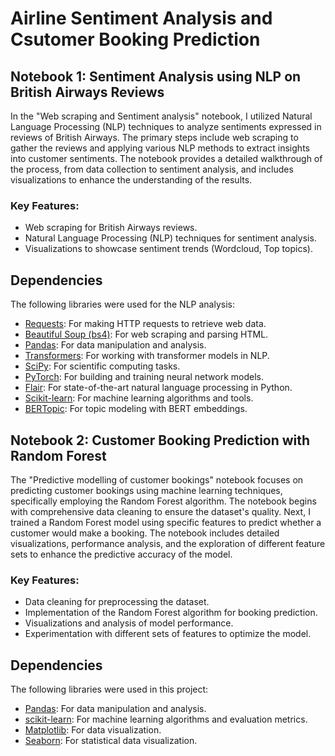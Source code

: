 # Airline Sentiment Analysis and Csutomer Booking Prediction

## Notebook 1: Sentiment Analysis using NLP on British Airways Reviews

In the "Web scraping and Sentiment analysis" notebook, I utilized Natural Language Processing (NLP) techniques to analyze sentiments expressed in reviews of British Airways. The primary steps include web scraping to gather the reviews and applying various NLP methods to extract insights into customer sentiments. The notebook provides a detailed walkthrough of the process, from data collection to sentiment analysis, and includes visualizations to enhance the understanding of the results.

### Key Features:
- Web scraping for British Airways reviews.
- Natural Language Processing (NLP) techniques for sentiment analysis.
- Visualizations to showcase sentiment trends (Wordcloud, Top topics).
  
## Dependencies

The following libraries were used for the NLP analysis:

- [Requests](https://docs.python-requests.org/en/master/): For making HTTP requests to retrieve web data.
- [Beautiful Soup (bs4)](https://www.crummy.com/software/BeautifulSoup/bs4/doc/): For web scraping and parsing HTML.
- [Pandas](https://pandas.pydata.org/): For data manipulation and analysis.
- [Transformers](https://huggingface.co/transformers/): For working with transformer models in NLP.
- [SciPy](https://www.scipy.org/): For scientific computing tasks.
- [PyTorch](https://pytorch.org/): For building and training neural network models.
- [Flair](https://github.com/flairNLP/flair): For state-of-the-art natural language processing in Python.
- [Scikit-learn](https://scikit-learn.org/stable/): For machine learning algorithms and tools.
- [BERTopic](https://github.com/MaartenGr/BERTopic): For topic modeling with BERT embeddings.


## Notebook 2: Customer Booking Prediction with Random Forest

The "Predictive modelling of customer bookings" notebook focuses on predicting customer bookings using machine learning techniques, specifically employing the Random Forest algorithm. The notebook begins with comprehensive data cleaning to ensure the dataset's quality. Next, I trained a Random Forest model using specific features to predict whether a customer would make a booking. The notebook includes detailed visualizations, performance analysis, and the exploration of different feature sets to enhance the predictive accuracy of the model.

### Key Features:
- Data cleaning for preprocessing the dataset.
- Implementation of the Random Forest algorithm for booking prediction.
- Visualizations and analysis of model performance.
- Experimentation with different sets of features to optimize the model.

## Dependencies

The following libraries were used in this project:

- [Pandas](https://pandas.pydata.org/): For data manipulation and analysis.
- [scikit-learn](https://scikit-learn.org/stable/): For machine learning algorithms and evaluation metrics.
- [Matplotlib](https://matplotlib.org/): For data visualization.
- [Seaborn](https://seaborn.pydata.org/): For statistical data visualization.
